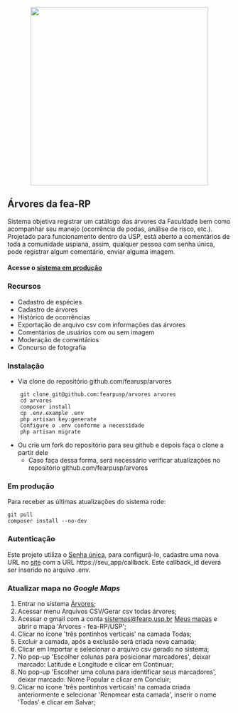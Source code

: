 <p align="center"><a href="https://fearp.usp.br" target="_blank"><img src="https://fearp.usp.br/images/cabecalho-30-anos.png" width="400"></a></p>

## Árvores da fea-RP

Sistema objetiva registrar um catálogo das árvores da Faculdade bem como acompanhar seu manejo (ocorrência de podas, análise de risco, etc.).  
Projetado para funcionamento dentro da USP, está aberto a comentários de toda a comunidade uspiana, assim, qualquer pessoa com senha única, pode registrar algum comentário, enviar alguma imagem.

#### Acesse o [sistema em produção](https://arvores.fearp.usp.br)

### Recursos

* Cadastro de espécies
* Cadastro de árvores
* Histórico de ocorrências
* Exportação de arquivo csv com informações das árvores
* Comentários de usuários com ou sem imagem
* Moderação de comentários
* Concurso de fotografia
  
  
### Instalação

* Via clone do repositório github.com/fearusp/arvores
```
    git clone git@github.com:fearpusp/arvores arvores
    cd arvores
    composer install
    cp .env.example .env
    php artisan key:generate
    Configure o .env conforme a necessidade
    php artisan migrate 
```

* Ou crie um fork do repositório para seu github e depois faça o clone a partir dele
    * Caso faça dessa forma, será necessário verificar atualizações no repositório github.com/fearpusp/arvores

### Em produção

Para receber as últimas atualizações do sistema rode:

    git pull
    composer install --no-dev


### Autenticação 

Este projeto utiliza o [Senha única](https://github.com/uspdev/senhaunica-socialite), para configurá-lo, cadastre uma nova URL no [site](https://uspdigital.usp.br/adminws/oauthConsumidorAcessar) com a URL https://seu_app/callback. Este callback_id deverá ser inserido no arquivo .env.

### Atualizar mapa no *Google Maps*

1. Entrar no sistema [Árvores](https://arvores.fearp.usp.br);
2. Acessar menu Arquivos CSV/Gerar csv todas árvores;
3. Acessar o gmail com a conta sistemas@fearp.usp.br [Meus mapas](https://www.google.com/maps/d/u/0/?hl=pt-BR) e abrir o mapa 'Árvores - fea-RP/USP';
4. Clicar no ícone 'três pontinhos verticais' na camada Todas;
5. Excluir a camada, após a exclusão será criada nova camada;
6. Clicar em Importar e selecionar o arquivo csv gerado no sistema;
7. No pop-up 'Escolher colunas para posicionar marcadores', deixar marcado: Latitude e Longitude e clicar em Continuar;
8. No pop-up 'Escolher uma coluna para identificar seus marcadores', deixar marcado: Nome Popular e clicar em Concluir;
9. Clicar no ícone 'três pontinhos verticais' na camada criada anteriormente e selecionar 'Renomear esta camada', inserir o nome 'Todas' e clicar em Salvar;